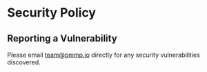 # Security Policy

## Reporting a Vulnerability

Please email <team@pmmp.io> directly for any security vulnerabilities discovered.
